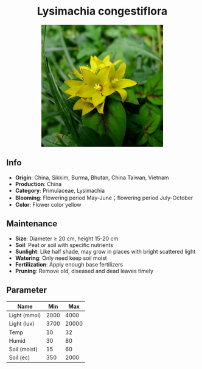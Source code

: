 <h1 align='center'>Lysimachia congestiflora</h1>
<p align="center">
    <img 
        align='center'
        width='320'
        src="../images/lysimachia congestiflora.png" 
        alt='Lysimachia congestiflora' />
</p>

## Info

 - **Origin**: China, Sikkim, Burma, Bhutan, China Taiwan, Vietnam
 - **Production**: China
 - **Category**: Primulaceae, Lysimachia
 - **Blooming**: Flowering period May-June；flowering period July-October
 - **Color**: Flower color yellow

## Maintenance

 - **Size**: Diameter ≥ 20 cm, height 15-20 cm
 - **Soil**: Peat or soil with specific nutrients
 - **Sunlight**: Like half shade, may grow in places with bright scattered light
 - **Watering**: Only need keep soil moist
 - **Fertilization**: Apply enough base fertilizers
 - **Pruning**: Remove old, diseased and dead leaves timely

## Parameter

| Name         | Min  | Max   |
|--------------|------|-------|
| Light (mmol) | 2000 | 4000  |
| Light (lux)  | 3700 | 20000 |
| Temp         | 10    | 32    |
| Humid        | 30   | 80    |
| Soil (moist) | 15   | 60    |
| Soil (ec)    | 350  | 2000  |
